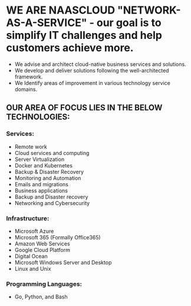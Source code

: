 # WE ARE NAASCLOUD "NETWORK-AS-A-SERVICE" - our goal is to simplify IT challenges and help customers achieve more.

- We advise and architect cloud-native business services and solutions.
- We develop and deliver solutions following the well-architected framework.
- We Identify areas of improvement in various technology service domains.

## OUR AREA OF FOCUS LIES IN THE BELOW TECHNOLOGIES:

### Services:
- Remote work
- Cloud services and computing
- Server Virtualization
- Docker and Kubernetes
- Backup & Disaster Recovery
- Monitoring and Automation
- Emails and migrations
- Business applications
- Backup and Disaster recovery
- Networking and Cybersecurity

### Infrastructure:
- Microsoft Azure
- Microsoft 365 (Formally Office365)
- Amazon Web Services
- Google Cloud Platform
- Digital Ocean
- Microsoft Windows Server and Desktop
- Linux and Unix

### Programming Languages:
- Go, Python, and Bash
